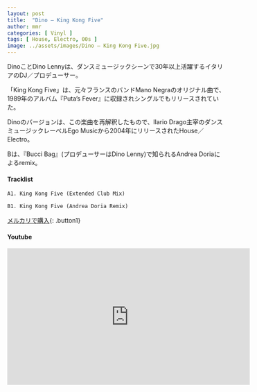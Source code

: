 ```yaml
---
layout: post
title:  "Dino – King Kong Five"
author: mmr
categories: [ Vinyl ]
tags: [ House, Electro, 00s ]
image: ../assets/images/Dino – King Kong Five.jpg
---
```


DinoことDino Lennyは、ダンスミュージックシーンで30年以上活躍するイタリアのDJ／プロデューサー。

「King Kong Five」は、元々フランスのバンドMano Negraのオリジナル曲で、1989年のアルバム『Puta’s Fever』に収録されシングルでもリリースされていた。

Dinoのバージョンは、この楽曲を再解釈したもので、Ilario Drago主宰のダンスミュージックレーベルEgo Musicから2004年にリリースされたHouse／Electro。

Bは、『Bucci Bag』(プロデューサーはDino Lenny)で知られるAndrea Doriaによるremix。

#### Tracklist
```md
A1. King Kong Five (Extended Club Mix)

B1. King Kong Five (Andrea Doria Remix)
```

[メルカリで購入](https://jp.mercari.com/item/m44912772102?afid=6142608987){: .button1}

#### Youtube
<iframe width="560" height="315" src="https://www.youtube.com/embed/A-hSab_0GIs?si=03-DcndMeVO71FfS" title="YouTube video player" frameborder="0" allow="accelerometer; autoplay; clipboard-write; encrypted-media; gyroscope; picture-in-picture; web-share" referrerpolicy="strict-origin-when-cross-origin" allowfullscreen></iframe>